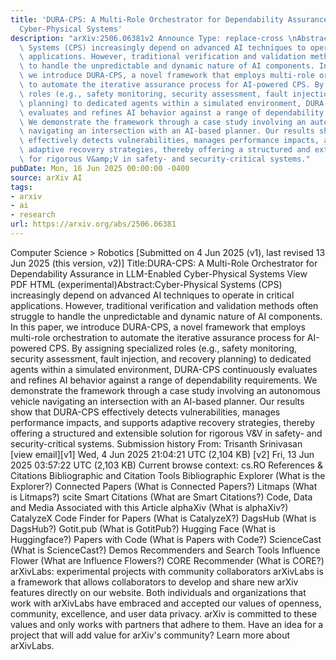 ```yaml
---
title: 'DURA-CPS: A Multi-Role Orchestrator for Dependability Assurance in LLM-Enabled
  Cyber-Physical Systems'
description: "arXiv:2506.06381v2 Announce Type: replace-cross \nAbstract: Cyber-Physical\
  \ Systems (CPS) increasingly depend on advanced AI techniques to operate in critical\
  \ applications. However, traditional verification and validation methods often struggle\
  \ to handle the unpredictable and dynamic nature of AI components. In this paper,\
  \ we introduce DURA-CPS, a novel framework that employs multi-role orchestration\
  \ to automate the iterative assurance process for AI-powered CPS. By assigning specialized\
  \ roles (e.g., safety monitoring, security assessment, fault injection, and recovery\
  \ planning) to dedicated agents within a simulated environment, DURA-CPS continuously\
  \ evaluates and refines AI behavior against a range of dependability requirements.\
  \ We demonstrate the framework through a case study involving an autonomous vehicle\
  \ navigating an intersection with an AI-based planner. Our results show that DURA-CPS\
  \ effectively detects vulnerabilities, manages performance impacts, and supports\
  \ adaptive recovery strategies, thereby offering a structured and extensible solution\
  \ for rigorous V&amp;V in safety- and security-critical systems."
pubDate: Mon, 16 Jun 2025 00:00:00 -0400
source: arXiv AI
tags:
- arxiv
- ai
- research
url: https://arxiv.org/abs/2506.06381
---
```


Computer Science > Robotics
[Submitted on 4 Jun 2025 (v1), last revised 13 Jun 2025 (this version, v2)]
Title:DURA-CPS: A Multi-Role Orchestrator for Dependability Assurance in LLM-Enabled Cyber-Physical Systems
View PDF HTML (experimental)Abstract:Cyber-Physical Systems (CPS) increasingly depend on advanced AI techniques to operate in critical applications. However, traditional verification and validation methods often struggle to handle the unpredictable and dynamic nature of AI components. In this paper, we introduce DURA-CPS, a novel framework that employs multi-role orchestration to automate the iterative assurance process for AI-powered CPS. By assigning specialized roles (e.g., safety monitoring, security assessment, fault injection, and recovery planning) to dedicated agents within a simulated environment, DURA-CPS continuously evaluates and refines AI behavior against a range of dependability requirements. We demonstrate the framework through a case study involving an autonomous vehicle navigating an intersection with an AI-based planner. Our results show that DURA-CPS effectively detects vulnerabilities, manages performance impacts, and supports adaptive recovery strategies, thereby offering a structured and extensible solution for rigorous V&V in safety- and security-critical systems.
Submission history
From: Trisanth Srinivasan [view email][v1] Wed, 4 Jun 2025 21:04:21 UTC (2,104 KB)
[v2] Fri, 13 Jun 2025 03:57:22 UTC (2,103 KB)
Current browse context:
cs.RO
References & Citations
Bibliographic and Citation Tools
Bibliographic Explorer (What is the Explorer?)
Connected Papers (What is Connected Papers?)
Litmaps (What is Litmaps?)
scite Smart Citations (What are Smart Citations?)
Code, Data and Media Associated with this Article
alphaXiv (What is alphaXiv?)
CatalyzeX Code Finder for Papers (What is CatalyzeX?)
DagsHub (What is DagsHub?)
Gotit.pub (What is GotitPub?)
Hugging Face (What is Huggingface?)
Papers with Code (What is Papers with Code?)
ScienceCast (What is ScienceCast?)
Demos
Recommenders and Search Tools
Influence Flower (What are Influence Flowers?)
CORE Recommender (What is CORE?)
arXivLabs: experimental projects with community collaborators
arXivLabs is a framework that allows collaborators to develop and share new arXiv features directly on our website.
Both individuals and organizations that work with arXivLabs have embraced and accepted our values of openness, community, excellence, and user data privacy. arXiv is committed to these values and only works with partners that adhere to them.
Have an idea for a project that will add value for arXiv's community? Learn more about arXivLabs.
